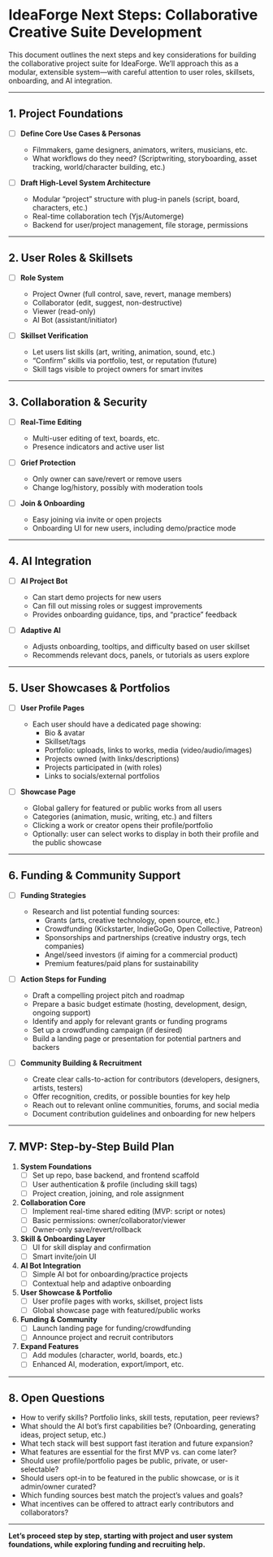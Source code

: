 # IdeaForge Next Steps: Collaborative Creative Suite Development

This document outlines the next steps and key considerations for building the collaborative project suite for IdeaForge. We’ll approach this as a modular, extensible system—with careful attention to user roles, skillsets, onboarding, and AI integration.

---

## 1. Project Foundations

- [ ] **Define Core Use Cases & Personas**
    - Filmmakers, game designers, animators, writers, musicians, etc.
    - What workflows do they need? (Scriptwriting, storyboarding, asset tracking, world/character building, etc.)

- [ ] **Draft High-Level System Architecture**
    - Modular “project” structure with plug-in panels (script, board, characters, etc.)
    - Real-time collaboration tech (Yjs/Automerge)
    - Backend for user/project management, file storage, permissions

---

## 2. User Roles & Skillsets

- [ ] **Role System**
    - Project Owner (full control, save, revert, manage members)
    - Collaborator (edit, suggest, non-destructive)
    - Viewer (read-only)
    - AI Bot (assistant/initiator)

- [ ] **Skillset Verification**
    - Let users list skills (art, writing, animation, sound, etc.)
    - “Confirm” skills via portfolio, test, or reputation (future)
    - Skill tags visible to project owners for smart invites

---

## 3. Collaboration & Security

- [ ] **Real-Time Editing**
    - Multi-user editing of text, boards, etc.
    - Presence indicators and active user list

- [ ] **Grief Protection**
    - Only owner can save/revert or remove users
    - Change log/history, possibly with moderation tools

- [ ] **Join & Onboarding**
    - Easy joining via invite or open projects
    - Onboarding UI for new users, including demo/practice mode

---

## 4. AI Integration

- [ ] **AI Project Bot**
    - Can start demo projects for new users
    - Can fill out missing roles or suggest improvements
    - Provides onboarding guidance, tips, and “practice” feedback

- [ ] **Adaptive AI**
    - Adjusts onboarding, tooltips, and difficulty based on user skillset
    - Recommends relevant docs, panels, or tutorials as users explore

---

## 5. User Showcases & Portfolios

- [ ] **User Profile Pages**
    - Each user should have a dedicated page showing:
        - Bio & avatar
        - Skillset/tags
        - Portfolio: uploads, links to works, media (video/audio/images)
        - Projects owned (with links/descriptions)
        - Projects participated in (with roles)
        - Links to socials/external portfolios

- [ ] **Showcase Page**
    - Global gallery for featured or public works from all users
    - Categories (animation, music, writing, etc.) and filters
    - Clicking a work or creator opens their profile/portfolio
    - Optionally: user can select works to display in both their profile and the public showcase

---

## 6. Funding & Community Support

- [ ] **Funding Strategies**
    - Research and list potential funding sources:
        - Grants (arts, creative technology, open source, etc.)
        - Crowdfunding (Kickstarter, IndieGoGo, Open Collective, Patreon)
        - Sponsorships and partnerships (creative industry orgs, tech companies)
        - Angel/seed investors (if aiming for a commercial product)
        - Premium features/paid plans for sustainability

- [ ] **Action Steps for Funding**
    - Draft a compelling project pitch and roadmap
    - Prepare a basic budget estimate (hosting, development, design, ongoing support)
    - Identify and apply for relevant grants or funding programs
    - Set up a crowdfunding campaign (if desired)
    - Build a landing page or presentation for potential partners and backers

- [ ] **Community Building & Recruitment**
    - Create clear calls-to-action for contributors (developers, designers, artists, testers)
    - Offer recognition, credits, or possible bounties for key help
    - Reach out to relevant online communities, forums, and social media
    - Document contribution guidelines and onboarding for new helpers

---

## 7. MVP: Step-by-Step Build Plan

1. **System Foundations**
    - [ ] Set up repo, base backend, and frontend scaffold
    - [ ] User authentication & profile (including skill tags)
    - [ ] Project creation, joining, and role assignment

2. **Collaboration Core**
    - [ ] Implement real-time shared editing (MVP: script or notes)
    - [ ] Basic permissions: owner/collaborator/viewer
    - [ ] Owner-only save/revert/rollback

3. **Skill & Onboarding Layer**
    - [ ] UI for skill display and confirmation
    - [ ] Smart invite/join UI

4. **AI Bot Integration**
    - [ ] Simple AI bot for onboarding/practice projects
    - [ ] Contextual help and adaptive onboarding

5. **User Showcase & Portfolio**
    - [ ] User profile pages with works, skillset, project lists
    - [ ] Global showcase page with featured/public works

6. **Funding & Community**
    - [ ] Launch landing page for funding/crowdfunding
    - [ ] Announce project and recruit contributors

7. **Expand Features**
    - [ ] Add modules (character, world, boards, etc.)
    - [ ] Enhanced AI, moderation, export/import, etc.

---

## 8. Open Questions

- How to verify skills? Portfolio links, skill tests, reputation, peer reviews?
- What should the AI bot’s first capabilities be? (Onboarding, generating ideas, project setup, etc.)
- What tech stack will best support fast iteration and future expansion?
- What features are essential for the first MVP vs. can come later?
- Should user profile/portfolio pages be public, private, or user-selectable?
- Should users opt-in to be featured in the public showcase, or is it admin/owner curated?
- Which funding sources best match the project’s values and goals?
- What incentives can be offered to attract early contributors and collaborators?

---

**Let’s proceed step by step, starting with project and user system foundations, while exploring funding and recruiting help.**
